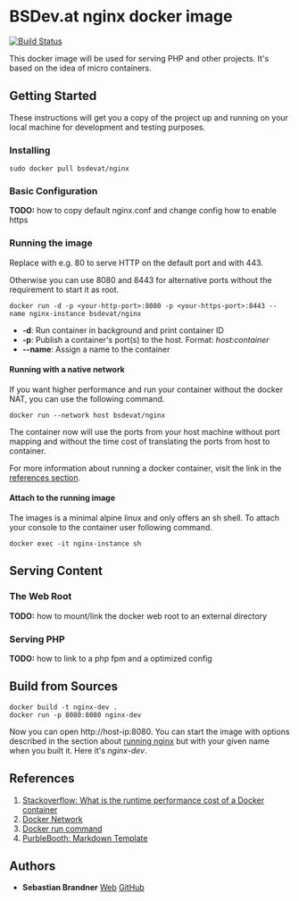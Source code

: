 # BSDev.at nginx docker image

[![Build Status](https://travis-ci.org/bsdevat/docker-nginx.svg?branch=master)](https://travis-ci.org/bsdevat/docker-nginx)

This docker image will be used for serving PHP and other projects.
It's based on the idea of micro containers.

## Getting Started

These instructions will get you a copy of the project up and running on your
local machine for development and testing purposes.

### Installing

```
sudo docker pull bsdevat/nginx
```

### Basic Configuration

**TODO:** how to copy default nginx.conf and change config
how to enable https

### Running the image

Replace *<your-http-port>* with e.g. 80 to serve HTTP on the default port and *<your-https-port>* with 443.

Otherwise you can use 8080 and 8443 for alternative ports without the requirement to start it as root.

```
docker run -d -p <your-http-port>:8080 -p <your-https-port>:8443 --name nginx-instance bsdevat/nginx
```
* **-d**: Run container in background and print container ID
* **-p**: Publish a container's port(s) to the host. Format: *host:container*
* **--name**: Assign a name to the container

#### Running with a native network

If you want higher performance and run your container without the docker NAT,
you can use the following command.

```
docker run --network host bsdevat/nginx
```
The container now will use the ports from your host machine without port mapping
and without the time cost of translating the ports from host to container.

For more information about running a docker container, visit the link in the
[references section](#references).

#### Attach to the running image

The images is a minimal alpine linux and only offers an sh shell.
To attach your console to the container user following command.

```
docker exec -it nginx-instance sh
```

## Serving Content

### The Web Root

**TODO:** how to mount/link the docker web root to an external directory

### Serving PHP

**TODO:** how to link to a php fpm and a optimized config

## Build from Sources

```
docker build -t nginx-dev .
docker run -p 8080:8080 nginx-dev
```

Now you can open http://host-ip:8080. You can start the image with options
described in the section about [running nginx](#running-the-image) but with
your given name when you built it. Here it's *nginx-dev*.

## References

1. [Stackoverflow: What is the runtime performance cost of a Docker container](https://stackoverflow.com/questions/21889053/what-is-the-runtime-performance-cost-of-a-docker-container)
1. [Docker Network](https://docs.docker.com/network/host/)
1. [Docker run command](https://docs.docker.com/engine/reference/commandline/run/)
1. [PurbleBooth: Markdown Template](https://gist.github.com/PurpleBooth/109311bb0361f32d87a2)

## Authors
* **Sebastian Brandner** [Web](https://bsdev.at) [GitHub](https://github.com/sebastianbrandner)
